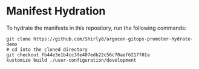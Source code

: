 # Manifest Hydration

To hydrate the manifests in this repository, run the following commands:

```shell
git clone https://github.com/Shirly8/argocon-gitops-promoter-hydrate-demo
# cd into the cloned directory
git checkout fb44e3e1b4cc3fe407edb22c56c70aef6217f01a
kustomize build ./user-configuration/development
```
